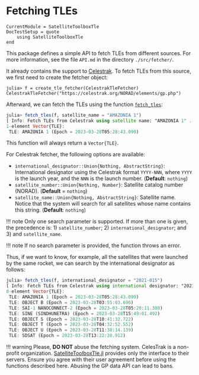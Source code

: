 Fetching TLEs
=============

```@meta
CurrentModule = SatelliteToolboxTle
DocTestSetup = quote
    using SatelliteToolboxTle
end
```

This package defines a simple API to fetch TLEs from different sources. For more
information, see the file `API.md` in the directory `./src/fetcher/`.

It already contains the support to [Celestrak](https://celestrak.org/). To fetch TLEs from
this source, we first need to create the fetcher object:

```jldoctest fetching_tles
julia> f = create_tle_fetcher(CelestrakTleFetcher)
CelestrakTleFetcher("https://celestrak.org/NORAD/elements/gp.php")
```

Afterward, we can fetch the TLEs using the function [`fetch_tles`](@ref):

```julia
julia> fetch_tles(f, satellite_name = "AMAZONIA 1")
[ Info: Fetch TLEs from Celestrak using satellite name: "AMAZONIA 1" ...
1-element Vector{TLE}:
 TLE: AMAZONIA 1 (Epoch = 2023-03-28T05:28:43.099)
```

This function will always return a `Vector{TLE}`.

For Celestrak fetcher, the following options are available:

- `international_designator::Union{Nothing, AbstractString}`: International designator using
    the Celestrak format `YYYY-NNN`, where `YYYY` is the launch year, and the `NNN` is the
    launch number. (**Default**: `nothing`)
- `satellite_number::Union{Nothing, Number}`: Satellite catalog number (NORAD).
    (**Default** = `nothing`)
- `satellite_name::Union{Nothing, AbstractString}`: Satellite name. Notice that the system
    will search for all satellites whose name contains this string.
    (**Default**: `nothing`)

!!! note
    Only one search parameter is supported. If more than one is given, the precedence is: 1)
    `satellite_number`; 2) `international_designator`; and 3) and `satellite_name`.

!!! note
    If no search parameter is provided, the function throws an error.

Thus, if we want to know, for example, all the satellites that were launched by the same
rocket, we can search by the international designator as follows:

```julia
julia> fetch_tles(f, international_designator = "2021-015")
[ Info: Fetch TLEs from Celestrak using international designator: "2021-015" ...
8-element Vector{TLE}:
 TLE: AMAZONIA 1 (Epoch = 2023-03-28T05:28:43.099)
 TLE: OBJECT B (Epoch = 2023-03-28T03:55:03.696)
 TLE: SAI-1 NANOCONNECT-2 (Epoch = 2023-03-28T05:20:11.308)
 TLE: SINE (SINDHUNETRA) (Epoch = 2023-03-28T15:49:01.492)
 TLE: OBJECT S (Epoch = 2023-03-28T10:41:32.722)
 TLE: OBJECT T (Epoch = 2023-03-28T04:32:52.552)
 TLE: OBJECT U (Epoch = 2023-03-28T11:38:14.139)
 TLE: SDSAT (Epoch = 2023-03-28T13:22:20.912)
```

!!! warning
    Please, **DO NOT** abuse the fetching system. CelesTrak is a non-profit organization.
    [SatelliteToolboxTle.jl](https://github.com/juliaspace/SatelliteToolboxTle.jl) provides
    only the interface to their servers. Ensure you agree with their user agreement before
    using the functions described here. Abusing the GP data API can lead to bans.
